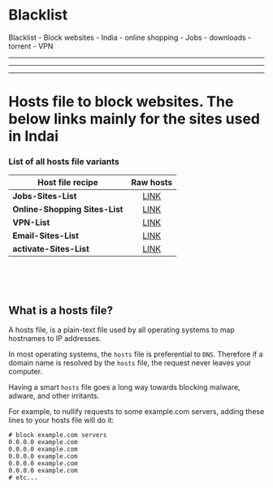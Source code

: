 # Blacklist
Blacklist - Block websites - India - online shopping - Jobs - downloads - torrent - VPN
<hr /><hr /><hr />
<h1><a id="user-content-unified-hosts-file-with-base-extensions" class="anchor" href="#unified-hosts-file-with-base-extensions" aria-hidden="true"></a>Hosts file to block websites. The below links mainly for the sites used in Indai</h1>
<h3><a id="user-content-list-of-all-hosts-file-variants" class="anchor" href="#list-of-all-hosts-file-variants" aria-hidden="true"></a>List of all hosts file variants&nbsp;</h3>
<table>
<thead>
<tr>
<th>Host file recipe</th>
<th align="center">Raw hosts</th>
</tr>
</thead>
<tbody>
<tr>
<td><strong>Jobs-Sites-List</strong></td>
<td align="center"><a href="https://raw.githubusercontent.com/sachinsamylist/Blacklist/master/Job.txt">LINK</a></td>
</tr>
<tr>
<td><strong>Online-Shopping Sites-List</strong></td>
<td align="center"><a href="https://raw.githubusercontent.com/sachinsamylist/Blacklist/master/Online-Shopping.txt">LINK</a></td>
</tr>
<tr>
<td><strong>VPN-List</strong></td>
<td align="center"><a href="https://raw.githubusercontent.com/sachinsamylist/Blacklist/master/VPN.txt">LINK</a></td>
</tr>
<tr>
<td><strong>Email-Sites-List</strong></td>
<td align="center"><a href="https://raw.githubusercontent.com/sachinsamylist/Blacklist/master/Email-Sites.txt">LINK</a></td>
</tr>
<td><strong>activate-Sites-List</strong></td>
<td align="center"><a href="https://raw.githubusercontent.com/sachinsamylist/Blacklist/master/activate.txt">LINK</a></td>
</tr>
</tbody>
</table>
<p>&nbsp;</p>
<p>&nbsp;</p>
<h2><a id="user-content-what-is-a-hosts-file" class="anchor" href="#what-is-a-hosts-file" aria-hidden="true"></a>What is a hosts file?</h2>
<p>A hosts file, is a plain-text file used by all operating systems to map hostnames to IP addresses.</p>
<p>In most operating systems, the <code>hosts</code> file is preferential to <code>DNS</code>. Therefore if a domain name is resolved by the <code>hosts</code> file, the request never leaves your computer.</p>
<p>Having a smart <code>hosts</code> file goes a long way towards blocking malware, adware, and other irritants.</p>
<p>For example, to nullify requests to some example.com servers, adding these lines to your hosts file will do it:</p>
<pre><code># block example.com servers
0.0.0.0 example.com
0.0.0.0 example.com
0.0.0.0 example.com
0.0.0.0 example.com
0.0.0.0 example.com
# etc...
</code></pre>

